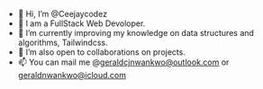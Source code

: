 - 👋 Hi, I’m @Ceejaycodez
- 👀 I am a FullStack Web Devoloper.
- 🌱 I’m currently improving my knowledge on data structures and algorithms, Tailwindcss.
- 💞️ I’m also open to collaborations on projects.
- 📫 You can mail me  @geraldcjnwankwo@outlook.com or geraldnwankwo@icloud.com 

<!---
Ceejaycodez/Ceejaycodez is a ✨ special ✨ repository because its `README.md` (this file) appears on your GitHub profile.
You can click the Preview link to take a look at your changes.
--->
